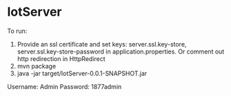 # IotServer
To run:
  1. Provide an ssl certificate and set keys: server.ssl.key-store, server.ssl.key-store-password in application.properties. Or comment out http redirection in HttpRedirect
  2. mvn package
  3. java -jar target/IotServer-0.0.1-SNAPSHOT.jar

Username: Admin
Password: 1877admin
